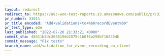 ```yaml
---
layout: redirect
redirect_to: https://a8c-woo-test-reports.s3.amazonaws.com/public/pr/33911/e2e/index.html
pr_number: 33911
pr_title_encoded: "Add+validations+to+%60recordEvent%60"
pr_test_type: e2e
last_published: "2022-07-20 21:33:21 +0000"
commit_sha: 48411b8dc364619dd2875c1b0f6a298bf162454b
commit_message: "Fix tests"
branch_name: add/validation_for_event_recording_on_client
---
```

